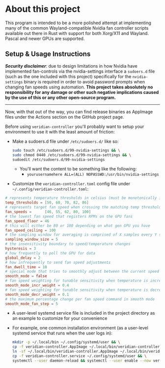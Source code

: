 # About this project

This program is intended to be a more polished attempt at implementing many of
the common Wayland-compatible Nvidia fan controller scripts available out there
in Rust with support for both Xorg/X11 and Wayland. Pascal and newer GPUs are
supported.

## Setup & Usage Instructions

**_Security disclaimer_**: due to design limitations in how Nvidia have implemented
fan-controls via the nvidia-settings interface a `sudoers.d` file (such as the one
included with this project) specifically for the `nvidia-settings` binary is
required in order to avoid password prompts when changing fan speeds using
automation. **This project takes absolutely no responsibility for any damage or
other such negative implications caused by the use of this or any other
open-source program.**

---

Now, with that out of the way, you can find release binaries as AppImage files
under the Actions section on the GitHub project page.

Before using `veridian-controller` you'll probably want to setup your environment
to use it with the least amount of friction:

- Make a sudoers.d file under `/etc/sudoers.d/` like so:

  ```bash
  sudo touch /etc/sudoers.d/99-nvidia-settings && \
  sudo chmod 0440 /etc/sudoers.d/99-nvidia-settings && \
  sudoedit /etc/sudoers.d/99-nvidia-settings
  ```

  - You'll want the content to be something like the following:
    - `yourusernamehere ALL=(ALL) NOPASSWD:/usr/bin/nvidia-settings`

- Customize the `veridian-controller.toml` config file under `~/.config/veridian-controller.toml`:

```toml
# represents temperature thresholds in celsius (must be monotonically increasing)
temp_thresholds = [50, 60, 70, 82, 86]
# represents target fan speed when crossing the matching temp threshold (must be monotonically increasing)
fan_speeds =      [46, 55, 62, 80, 100]
# the lowest fan speed that registers RPMs on the GPU fans
fan_speed_floor = 46
# this will either be 80 or 100 depending on what gen GPU you have
fan_speed_ceiling = 100
# the sampling window for averaging is comprised of X samples every Y seconds
sampling_window_size = 5
# the insensitivity boundary to speed/temperature changes
hysteresis = 3
# how frequently to poll the GPU for data
global_delay = 2
# how infrequently to send fan speed adjustments
fan_dwell_time = 10
# special mode that tries to smoothly adjust between the current speed and the target speed
smooth_mode = false
# fan speed weighting for tunable sensitivity when temperature is increasing
smooth_mode_incr_weight = 0.4
# fan speed weighting for tunable sensitivity when temperature is decreasing
smooth_mode_decr_weight = 0.1
# the maximum percentage change per fan speed command in smooth mode
smooth_mode_fan_step = 5
```

- A user-level systemd service file is included in the project directory as an
  example to customize for your convenience

- For example, one common installation environment (as a user-level systemd service that runs when the user logs in):

  ```bash
  mkdir -p ~/.local/bin ~/.config/systemd/user && \
  cp -f veridian-controller.AppImage ~/.local/bin/veridian-controller.AppImage && \
  ln -sf ~/.local/bin/veridian-controller.AppImage ~/.local/bin/veridian-controller && \
  cp -f veridian-controller.service ~/.config/systemd/user && \
  systemctl --user daemon-reload && systemctl --user enable --now veridian-controller
  ```

